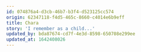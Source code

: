 ```yaml
---
id: 074876a4-d3cb-46b7-b3f4-d523125cc574
origin: 62347118-f4d5-465c-8660-c4014e6b9eff
title: Chara
story: 'I remember as a child...'
updated_by: bda87674-cd7f-4e3d-8598-650708e299ee
updated_at: 1642408026
---
```

